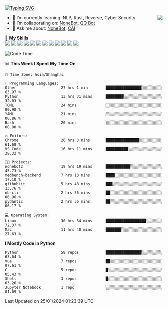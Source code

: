 [![Typing SVG](https://readme-typing-svg.herokuapp.com?size=25&duration=2500&color=8C43EA&vCenter=true&width=200&height=40&lines=Hi+there+%F0%9F%91%8B%F0%9F%8F%BB;I'm+yanyongyu)](https://git.io/typing-svg)

<a href="#">
  <img align="right" src="https://github-readme-stats.vercel.app/api?username=yanyongyu&count_private=true&show_icons=true&bg_color=15,f2f7fd,E0EAFC" />
</a>

- 🌱 I’m currently learning: NLP, Rust, Reverse, Cyber Security
- 👯 I’m collaborating on: [NoneBot](https://github.com/nonebot), [QQ Bot](https://github.com/Mrs4s/go-cqhttp)
- 💬 Ask me about: [NoneBot](https://github.com/nonebot), [CAI](https://github.com/cscs181/CAI)

🌟 **My Skills**  
![](https://img.shields.io/badge/-Python-3e74a2?style=flat-square&logo=Python&logoColor=fff)
![](https://img.shields.io/badge/-TypeScript-3178C6?style=flat-square&logo=TypeScript&logoColor=fff)
![](https://img.shields.io/badge/-Vue-4fc08d?style=flat-square&logo=Vue.js&logoColor=fff)
![](https://img.shields.io/badge/-React-2d98ce?style=flat-square&logo=React&logoColor=fff)
![](https://img.shields.io/badge/-FastAPI-009688?style=flat-square&logo=FastAPI&logoColor=fff)
![](https://img.shields.io/badge/-Linux-000000?style=flat-square&logo=Linux&logoColor=fff)
![](https://img.shields.io/badge/-Docker-2496ED?style=flat-square&logo=Docker&logoColor=fff)
![](https://img.shields.io/badge/-Kubernetes-326CE5?style=flat-square&logo=Kubernetes&logoColor=fff)
![](https://img.shields.io/badge/-GitHub%20Actions-2088FF?style=flat-square&logo=GitHubActions&logoColor=fff)
![](https://img.shields.io/badge/-PostgreSQL-4169E1?style=flat-square&logo=PostgreSQL&logoColor=fff)
![](https://img.shields.io/badge/-Redis-DC382D?style=flat-square&logo=Redis&logoColor=fff)
![](https://img.shields.io/badge/-MongoDB-47A248?style=flat-square&logo=MongoDB&logoColor=fff)

<!--START_SECTION:waka-->
![Code Time](http://img.shields.io/badge/Code%20Time-5%2C760%20hrs%2057%20mins-blue)

📊 **This Week I Spent My Time On** 

```text
🕑︎ Time Zone: Asia/Shanghai

💬 Programming Languages: 
Other                    27 hrs 1 min        ████████████████░░░░░░░░░   63.97 % 
Python                   13 hrs 31 mins      ████████░░░░░░░░░░░░░░░░░   32.03 % 
TOML                     24 mins             ░░░░░░░░░░░░░░░░░░░░░░░░░   00.98 % 
YAML                     21 mins             ░░░░░░░░░░░░░░░░░░░░░░░░░   00.86 % 
Bash                     20 mins             ░░░░░░░░░░░░░░░░░░░░░░░░░   00.80 % 

🔥 Editors: 
Chrome                   26 hrs 3 mins       ███████████████░░░░░░░░░░   61.68 % 
VS Code                  16 hrs 11 mins      ██████████░░░░░░░░░░░░░░░   38.32 % 

🐱‍💻 Projects: 
nonebot2                 19 hrs 19 mins      ███████████░░░░░░░░░░░░░░   45.73 % 
medbench-backend         7 hrs 13 mins       ████░░░░░░░░░░░░░░░░░░░░░   17.10 % 
githubkit                5 hrs 48 mins       ███░░░░░░░░░░░░░░░░░░░░░░   13.76 % 
nb-cli                   2 hrs 56 mins       ██░░░░░░░░░░░░░░░░░░░░░░░   06.96 % 
pydantic                 2 hrs 36 mins       ██░░░░░░░░░░░░░░░░░░░░░░░   06.17 % 

💻 Operating System: 
Linux                    30 hrs 34 mins      ██████████████████░░░░░░░   72.37 % 
Mac                      11 hrs 40 mins      ███████░░░░░░░░░░░░░░░░░░   27.63 % 
```

**I Mostly Code in Python** 

```text
Python                   58 repos            ████████████████░░░░░░░░░   63.04 % 
Vue                      7 repos             ██░░░░░░░░░░░░░░░░░░░░░░░   07.61 % 
C                        5 repos             █░░░░░░░░░░░░░░░░░░░░░░░░   05.43 % 
Shell                    3 repos             █░░░░░░░░░░░░░░░░░░░░░░░░   03.26 % 
Jupyter Notebook         1 repo              ░░░░░░░░░░░░░░░░░░░░░░░░░   01.09 % 
```




 Last Updated on 25/01/2024 01:23:39 UTC
<!--END_SECTION:waka-->
